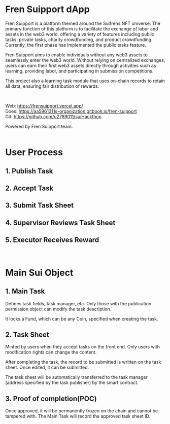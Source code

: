 # Fren Suipport dApp 

Fren Suipport is a platform themed around the Suifrens NFT universe. The primary function of this platform is to facilitate the exchange of labor and assets in the web3 world, offering a variety of features including public tasks, private tasks, charity crowdfunding, and product crowdfunding. Currently, the first phase has implemented the public tasks feature.

Fren Suipport aims to enable individuals without any web3 assets to seamlessly enter the web3 world. Without relying on centralized exchanges, users can earn their first web3 assets directly through activities such as learning, providing labor, and participating in submission competitions.

This project also a learning task module that uses on-chain records to retain all data, ensuring fair distribution of rewards.


<br/>

Web: <https://frensuipport.vercel.app/>
<br/>
Does: <https://aa5961311s-organization.gitbook.io/fren-suipport>
<br/>
Git: <https://github.com/u2789011/suiHackthon>

Powered by Fren Suipport team.
<br/>
<br/>


# User Process

## 1. Publish Task

## 2. Accept Task

## 3. Submit Task Sheet

## 4. Supervisor Reviews Task Sheet

## 5. Executor Receives Reward

<br/>

# Main Sui Object

## 1. Main Task
Defines task fields, task manager, etc. Only those with the publication permission object can modify the task description.

It locks a Fund, which can be any Coin, specified when creating the task.

## 2. Task Sheet
Minted by users when they accept tasks on the front end. Only users with modification rights can change the content.

After completing the task, the record to be submitted is written on the task sheet. Once edited, it can be submitted.

The task sheet will be automatically transferred to the task manager (address specified by the task publisher) by the smart contract.

## 3. Proof of completion(POC)
Once approved, it will be permanently frozen on the chain and cannot be tampered with. The Main Task will record the approved task sheet ID.



